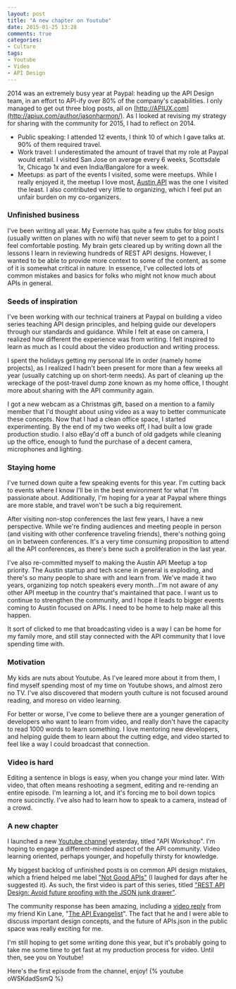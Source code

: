```yaml
---
layout: post
title: "A new chapter on Youtube"
date: 2015-01-25 13:28
comments: true
categories:
- Culture
tags:
- Youtube
- Video
- API Design
---
```

2014 was an extremely busy year at Paypal: heading up the API Design team, in an effort to API-ify over 80% of the company's capabilities. I only managed to get out three blog posts, all on [http://APIUX.com](http://apiux.com/author/jasonharmon/). As I looked at revising my strategy for sharing with the community for 2015, I had to reflect on 2014.

* Public speaking: I attended 12 events, I think 10 of which I gave talks at. 90% of them required travel.
* Work travel: I underestimated the amount of travel that my role at Paypal would entail. I visited San Jose on average every 6 weeks, Scottsdale 1x, Chicago 1x and even India/Bangalore for a week.
* Meetups: as part of the events I visited, some were meetups. While I really enjoyed it, the meetup I love most, [Austin API](http://austinapi.com) was the one I visited the least. I also contributed very little to organizing, which I feel put an unfair burden on my co-organizers.

### Unfinished business
I've been writing all year. My Evernote has quite a few stubs for blog posts (usually written on planes with no wifi) that never seem to get to a point I feel comfortable posting. My brain gets cleared up by writing down all the lessons I learn in reviewing hundreds of REST API designs. However, I wanted to be able to provide more context to some of the content, as some of it is somewhat critical in nature. In essence, I've collected lots of common mistakes and basics for folks who might not know much about APIs in general.

### Seeds of inspiration
I've been working with our technical trainers at Paypal on building a video series teaching API design principles, and helping guide our developers through our standards and guidance. While I felt at ease on camera, I realized how different the experience was from writing. I felt inspired to learn as much as I could about the video production and writing process.

I spent the holidays getting my personal life in order (namely home projects), as I realized I hadn't been present for more than a few weeks all year (usually catching up on short-term needs). As part of cleaning up the wreckage of the post-travel dump zone known as my home office, I thought more about sharing with the API community again.

I got a new webcam as a Christmas gift, based on a mention to a family member that I'd thought about using video as a way to better communicate these concepts. Now that I had a clean office space, I started experimenting. By the end of my two weeks off, I had built a low grade production studio. I also eBay'd off a bunch of old gadgets while cleaning up the office, enough to fund the purchase of a decent camera, microphones and lighting.

### Staying home
I've turned down quite a few speaking events for this year. I'm cutting back to events where I know I'll be in the best environment for what I'm passionate about. Additionally, I'm hoping for a year at Paypal where things are more stable, and travel won't be such a big requirement.

After visiting non-stop conferences the last few years, I have a new perspective. While we're finding audiences and meeting people in person (and visiting with other conference traveling friends), there's nothing going on in between conferences. It's a very time consuming proposition to attend all the API conferences, as there's bene such a proliferation in the last year.

I've also re-committed myself to making the Austin API Meetup a top priority. The Austin startup and tech scene in general is exploding, and there's so many people to share with and learn from. We've made it two years, organizing top notch speakers every month...I'm not aware of any other API meetup in the country that's maintained that pace. I want us to continue to strengthen the community, and I hope it leads to bigger events coming to Austin focused on APIs. I need to be home to help make all this happen.

It sort of clicked to me that broadcasting video is a way I can be home for my family more, and still stay connected with the API community that I love spending time with.

### Motivation
My kids are nuts about Youtube. As I've leared more about it from them, I find myself spending most of my time on Youtube shows, and almost zero no TV. I've also discovered that modern youth culture is not focused around reading, and moreso on video learning. 

For better or worse, I've come to believe there are a younger generation of developers who want to learn from video, and really don't have the capacity to read 1000 words to learn something. I love mentoring new developers, and helping guide them to learn about the cutting edge, and video started to feel like a way I could broadcast that connection.

### Video is hard
Editing a sentence in blogs is easy, when you change your mind later. With video, that often means reshooting a segment, editing and re-rending an entire episode. I'm learning a lot, and it's forcing me to boil down topics more succinctly. I've also had to learn how to speak to a camera, instead of a crowd.


### A new chapter
I launched a new [Youtube channel](https://www.youtube.com/channel/UCKK2ir0jqCvfB-kzBGka_Lg) yesterday, titled "API Workshop". I'm hoping to engage a different-minded aspect of the API community. Video learning oriented, perhaps younger, and hopefully thirsty for knowledge.

My biggest backlog of unfinished posts is on common API design mistakes, which a friend helped me label ["Not Good APIs"](https://www.youtube.com/playlist?list=PLmi7Sd1Nw3uljsMw9WE2lXE42cdZ0nEsH) (I laughed for days after he suggested it). As such, the first video is part of this series, titled ["REST API Design: Avoid future proofing with the JSON junk drawer"](https://www.youtube.com/watch?v=-MBXsmSrKE8&list=TLUxDYVMx3C_s).

The community response has been amazing, including a [video reply](https://www.youtube.com/watch?v=Eib2IXVEq-E) from my friend Kin Lane, "[The API Evangelist](http://apievangelist.com)". The fact that he and I were able to discuss important design concepts, and the future of APIs.json in the public space was really exciting for me.

I'm still hoping to get some writing done this year, but it's probably going to take me some time to get fast at my production process for video. Until then, see you on Youtube!

Here's the first episode from the channel, enjoy!
{% youtube oWSKdadSsmQ %}

